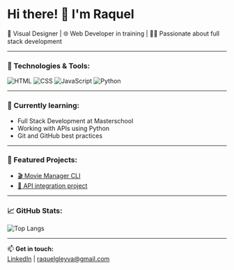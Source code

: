 # Hi there! 👋 I'm Raquel

🎨 Visual Designer | 🌐 Web Developer in training | 👩‍💻 Passionate about full stack development

---

### 🚀 Technologies & Tools:
![HTML](https://img.shields.io/badge/-HTML5-E34F26?style=flat&logo=html5&logoColor=white)
![CSS](https://img.shields.io/badge/-CSS3-1572B6?style=flat&logo=css3)
![JavaScript](https://img.shields.io/badge/-JavaScript-F7DF1E?style=flat&logo=javascript&logoColor=black)
![Python](https://img.shields.io/badge/-Python-3776AB?style=flat&logo=python&logoColor=white)

---

### 🌱 Currently learning:
- Full Stack Development at Masterschool
- Working with APIs using Python
- Git and GitHub best practices

---

### 📌 Featured Projects:
- [🎬 Movie Manager CLI](#)
- [📡 API integration project](#)

---

### 📈 GitHub Stats:
![Top Langs](https://github-readme-stats.vercel.app/api/top-langs/?username=raquelgleyva&layout=compact)

---

📫 **Get in touch:**  
[LinkedIn](https://www.linkedin.com/in/raquelgleyva) | raquelgleyva@gmail.com


<!--
**RaquelgLeyva/raquelgleyva** is a ✨ _special_ ✨ repository because its `README.md` (this file) appears on your GitHub profile.

Here are some ideas to get you started:

- 🔭 I’m currently working on ...
- 🌱 I’m currently learning ...
- 👯 I’m looking to collaborate on ...
- 🤔 I’m looking for help with ...
- 💬 Ask me about ...
- 📫 How to reach me: ...
- 😄 Pronouns: ...
- ⚡ Fun fact: ...
-->
